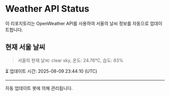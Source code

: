 
# Weather API Status

이 리포지토리는 OpenWeather API를 사용하여 서울의 날씨 정보를 자동으로 업데이트합니다.

## 현재 서울 날씨
> 서울의 현재 날씨: clear sky, 온도: 24.76°C, 습도: 83%

⏳ 업데이트 시간: 2025-08-09 23:44:10 (UTC)

---
자동 업데이트 봇에 의해 관리됩니다.
